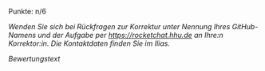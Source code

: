 Punkte: n/6

*Wenden Sie sich bei Rückfragen zur Korrektur unter Nennung Ihres GitHub-Namens und der Aufgabe per https://rocketchat.hhu.de an Ihre:n Korrektor:in. Die Kontaktdaten finden Sie im Ilias.*

*Bewertungstext*
